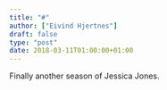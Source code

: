 ```yaml
---
title: "#"
author: ["Eivind Hjertnes"]
draft: false
type: "post"
date: 2018-03-11T01:00:00+01:00
---
```


Finally another season of Jessica Jones.
